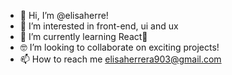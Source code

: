 - 👋 Hi, I’m @elisaherre!
- 👀 I’m interested in front-end, ui and ux
- 🌱 I’m currently learning React🤍
- 🤓 I’m looking to collaborate on exciting projects!
- 📫 How to reach me elisaherrera903@gmail.com

<!---
elisaherre/elisaherre is a ✨ special ✨ repository because its `README.md` (this file) appears on your GitHub profile.
You can click the Preview link to take a look at your changes.
--->
